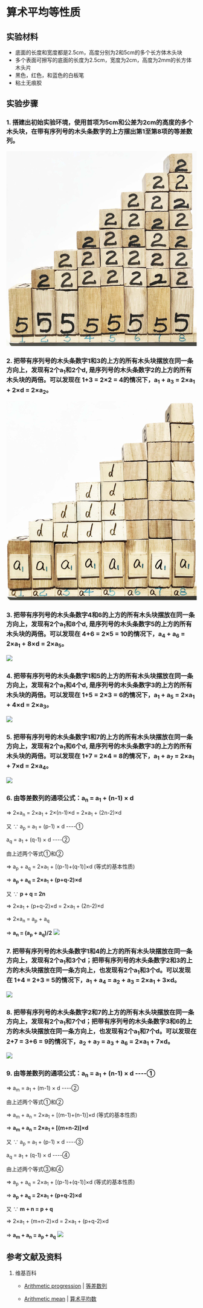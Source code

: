 # 算术平均等性质

## 实验材料

- 底面的长度和宽度都是2.5cm，高度分别为2和5cm的多个长方体木头块
- 多个表面可擦写的底面的长度为2.5cm，宽度为2cm，高度为2mm的长方体木头片
- 黑色，红色，和蓝色的白板笔
- 粘土无痕胶

## 实验步骤

### 1. 搭建出初始实验环境，使用首项为5cm和公差为2cm的高度的多个木头块，在带有序列号的木头条数字的上方摆出第1至第8项的等差数列。
![](/images/数系/等差数列/算术平均等性质/1a1.jpg)

### 2. 把带有序列号的木头条数字1和3的上方的所有木头块摆放在同一条方向上，发现有2个a<sub>1</sub>和2个d, 是序列号的木头条数字2的上方的所有木头块的两倍。可以发现在 1+3 = 2×2 = 4的情况下，a<sub>1</sub> + a<sub>3</sub> = 2×a<sub>1</sub> + 2×d = 2×a<sub>2</sub>。
![](/images/数系/等差数列/算术平均等性质/1a2.jpg)

### 3. 把带有序列号的木头条数字4和6的上方的所有木头块摆放在同一条方向上，发现有2个a<sub>1</sub>和8个d, 是序列号的木头条数字5的上方的所有木头块的两倍。可以发现在 4+6 = 2×5 = 10的情况下，a<sub>4</sub> + a<sub>6</sub> = 2×a<sub>1</sub> + 8×d = 2×a<sub>5</sub>。
![](/images/数系/等差数列/算术平均等性质/1a3.jpg)

### 4. 把带有序列号的木头条数字1和5的上方的所有木头块摆放在同一条方向上，发现有2个a<sub>1</sub>和4个d, 是序列号的木头条数字3的上方的所有木头块的两倍。可以发现在 1+5 = 2×3 = 6的情况下，a<sub>1</sub> + a<sub>5</sub> = 2×a<sub>1</sub> + 4×d = 2×a<sub>3</sub>。
![](/images/数系/等差数列/算术平均等性质/1a4.jpg)

### 5. 把带有序列号的木头条数字1和7的上方的所有木头块摆放在同一条方向上，发现有2个a<sub>1</sub>和6个d, 是序列号的木头条数字3的上方的所有木头块的两倍。可以发现在 1+7 = 2×4 = 8的情况下，a<sub>1</sub> + a<sub>7</sub> = 2×a<sub>1</sub> + 7×d = 2×a<sub>4</sub>。
![](/images/数系/等差数列/算术平均等性质/1a5.jpg)

### 6. 由等差数列的通项公式：a<sub>n</sub> = a<sub>1</sub> + (n-1) × d

⇒ 2×a<sub>n</sub> = 2×a<sub>1</sub> + 2×(n-1)×d = 2×a<sub>1</sub> + (2n-2)×d

又 ∵ a<sub>p</sub> = a<sub>1</sub> + (p-1) × d  ----①

a<sub>q</sub> = a<sub>1</sub> + (q-1) × d           ----②

由上述两个等式①和②

⇒ a<sub>p</sub> + a<sub>q</sub> = 2×a<sub>1</sub> + [(p-1)+(q-1)]×d (等式的基本性质) 

⇒ **a<sub>p</sub> + a<sub>q</sub> = 2×a<sub>1</sub> + (p+q-2)×d** 

又 ∵ **p + q = 2n**

⇒ 2×a<sub>1</sub> + (p+q-2)×d = 2×a<sub>1</sub> + (2n-2)×d

⇒ 2×a<sub>n</sub> = a<sub>p</sub> + a<sub>q</sub>

⇒ **a<sub>n</sub> = (a<sub>p</sub> + a<sub>q</sub>)/2**
![](/images/数系/等差数列/算术平均等性质/1a6.jpg)

### 7. 把带有序列号的木头条数字1和4的上方的所有木头块摆放在同一条方向上，发现有2个a<sub>1</sub>和3个d；把带有序列号的木头条数字2和3的上方的木头块摆放在同一条方向上，也发现有2个a<sub>1</sub>和3个d。可以发现在 1+4 = 2+3 = 5的情况下，a<sub>1</sub> + a<sub>4</sub> = a<sub>2</sub> + a<sub>3</sub> = 2×a<sub>1</sub> + 3×d。
![](/images/数系/等差数列/算术平均等性质/1a7.jpg)

### 8. 把带有序列号的木头条数字2和7的上方的所有木头块摆放在同一条方向上，发现有2个a<sub>1</sub>和7个d；把带有序列号的木头条数字3和6的上方的木头块摆放在同一条方向上，也发现有2个a<sub>1</sub>和7个d。可以发现在 2+7 = 3+6 = 9的情况下，a<sub>2</sub> + a<sub>7</sub> = a<sub>3</sub> + a<sub>6</sub> = 2×a<sub>1</sub> + 7×d。
![](/images/数系/等差数列/算术平均等性质/1a8.jpg)

### 9. 由等差数列的通项公式：a<sub>n</sub> = a<sub>1</sub> + (n-1) × d    ----①

⇒ a<sub>m</sub> = a<sub>1</sub> + (m-1) × d                   ----②

由上述两个等式①和②

⇒ a<sub>m</sub> + a<sub>n</sub> = 2×a<sub>1</sub> + [(m-1)+(n-1)]×d (等式的基本性质) 

⇒ **a<sub>m</sub> + a<sub>n</sub> = 2×a<sub>1</sub> + [(m+n-2)]×d** 

又 ∵ a<sub>p</sub> = a<sub>1</sub> + (p-1) × d  ----③

a<sub>q</sub> = a<sub>1</sub> + (q-1) × d           ----④

由上述两个等式③和④

⇒ a<sub>p</sub> + a<sub>q</sub> = 2×a<sub>1</sub> + [(p-1)+(q-1)]×d (等式的基本性质) 

⇒ **a<sub>p</sub> + a<sub>q</sub> = 2×a<sub>1</sub> + (p+q-2)×d** 

又 ∵ **m + n = p + q**

⇒ 2×a<sub>1</sub> + (m+n-2)×d = 2×a<sub>1</sub> + (p+q-2)×d

⇒ **a<sub>m</sub> + a<sub>n</sub> = a<sub>p</sub> + a<sub>q</sub>**
![](/images/数系/等差数列/算术平均等性质/1a9.jpg)

## 参考文献及资料

1. 维基百科
	- [Arithmetic progression](https://en.wikipedia.org/wiki/Arithmetic_progression) | [等差数列](https://zh.wikipedia.org/wiki/%E7%AD%89%E5%B7%AE%E6%95%B0%E5%88%97)

 	- [Arithmetic mean](https://en.wikipedia.org/wiki/Arithmetic_mean) | [算术平均数](https://zh.wikipedia.org/wiki/算术平均数) 

